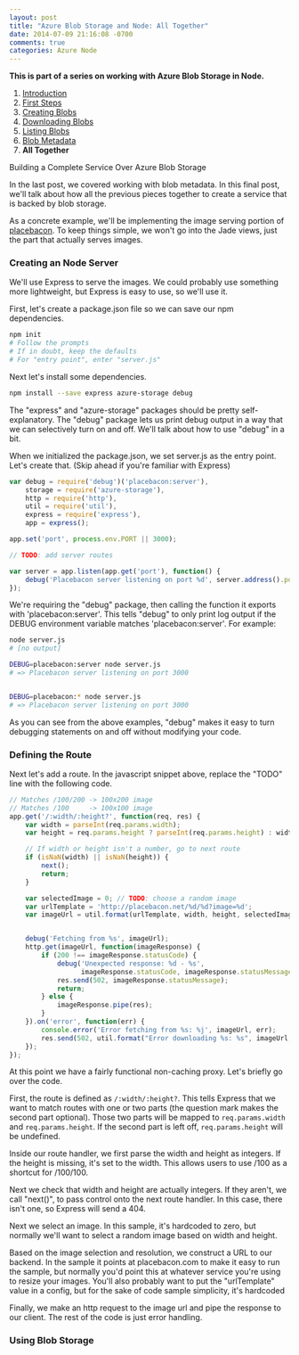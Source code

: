 ```yaml
---
layout: post
title: "Azure Blob Storage and Node: All Together"
date: 2014-07-09 21:16:08 -0700
comments: true
categories: Azure Node
---
```


**This is part of a series on working with Azure Blob Storage in Node.**

1. [Introduction](/blog/2014/06/30/azure-blob-storage-and-node/)
1. [First Steps](/blog/2014/07/01/azure-blob-storage-and-node-first-steps/)
1. [Creating Blobs](/blog/2014/07/02/azure-blob-storage-and-node-creating-blobs/)
1. [Downloading Blobs](/blog/2014/07/03/azure-blob-storage-and-node-downloading-blobs/)
1. [Listing Blobs](/blog/2014/07/07/azure-blob-storage-and-node-listing-blobs/)
1. [Blob Metadata](/blog/2014/07/08/azure-blob-storage-and-node-blob-metadata/)
1. **All Together**

Building a Complete Service Over Azure Blob Storage

In the last post, we covered working with blob metadata.
In this final post, we'll talk about how all the previous pieces together to create a service that is backed by blob storage.

As a concrete example, we'll be implementing the image serving portion of [placebacon](http://placebacon.net/).
To keep things simple, we won't go into the Jade views, just the part that actually serves images.

### Creating an Node Server

We'll use Express to serve the images.
We could probably use something more lightweight, but Express is easy to use, so we'll use it.

First, let's create a package.json file so we can save our npm dependencies.

```bash
npm init
# Follow the prompts
# If in doubt, keep the defaults
# For "entry point", enter "server.js"
```

Next let's install some dependencies.

```bash
npm install --save express azure-storage debug
```

The "express" and "azure-storage" packages should be pretty self-explanatory.
The "debug" package lets us print debug output in a way that we can selectively turn on and off.
We'll talk about how to use "debug" in a bit.

When we initialized the package.json, we set server.js as the entry point.
Let's create that.
(Skip ahead if you're familiar with Express)

```javascript
var debug = require('debug')('placebacon:server'),
    storage = require('azure-storage'),
    http = require('http'),
    util = require('util'),
    express = require('express'),
    app = express();

app.set('port', process.env.PORT || 3000);

// TODO: add server routes

var server = app.listen(app.get('port'), function() {
    debug('Placebacon server listening on port %d', server.address().port);
});
```

We're requiring the "debug" package, then calling the function it exports with 'placebacon:server'.
This tells "debug" to only print log output if the DEBUG environment variable matches 'placebacon:server'.
For example:

```bash
node server.js
# [no output]

DEBUG=placebacon:server node server.js
# => Placebacon server listening on port 3000


DEBUG=placebacon:* node server.js
# => Placebacon server listening on port 3000
```

As you can see from the above examples, "debug" makes it easy to turn debugging statements on and off without modifying your code.

### Defining the Route

Next let's add a route. In the javascript snippet above, replace the "TODO" line with the following code.

```javascript
// Matches /100/200 -> 100x200 image
// Matches /100     -> 100x100 image
app.get('/:width/:height?', function(req, res) {
    var width = parseInt(req.params.width);
    var height = req.params.height ? parseInt(req.params.height) : width; 

    // If width or height isn't a number, go to next route
    if (isNaN(width) || isNaN(height)) {
        next();
        return;
    }

    var selectedImage = 0; // TODO: choose a random image
    var urlTemplate = 'http://placebacon.net/%d/%d?image=%d';
    var imageUrl = util.format(urlTemplate, width, height, selectedImage);


    debug('Fetching from %s', imageUrl);
    http.get(imageUrl, function(imageResponse) {
        if (200 !== imageResponse.statusCode) {
            debug('Unexpected response: %d - %s',
                  imageResponse.statusCode, imageResponse.statusMessage);
            res.send(502, imageResponse.statusMessage);
            return;
        } else {
            imageResponse.pipe(res);
        }
    }).on('error', function(err) {
        console.error('Error fetching from %s: %j', imageUrl, err);
        res.send(502, util.format("Error downloading %s: %s", imageUrl, e.message));
    });
});
```

At this point we have a fairly functional non-caching proxy.
Let's briefly go over the code.

First, the route is defined as `/:width/:height?`.
This tells Express that we want to match routes with one or two parts (the question mark makes the second part optional).
Those two parts will be mapped to `req.params.width` and `req.params.height`.
If the second part is left off, `req.params.height` will be undefined.

Inside our route handler, we first parse the width and height as integers.
If the height is missing, it's set to the width.
This allows users to use /100 as a shortcut for /100/100.

Next we check that width and height are actually integers.
If they aren't, we call "next()", to pass control onto the next route handler.
In this case, there isn't one, so Express will send a 404.

Next we select an image.
In this sample, it's hardcoded to zero, but normally we'll want to select a random image based on width and height.

Based on the image selection and resolution, we construct a URL to our backend.
In the sample it points at placebacon.com to make it easy to run the sample, but normally you'd point this at whatever service you're using to resize your images.
You'll also probably want to put the "urlTemplate" value in a config, but for the sake of code sample simplicity, it's hardcoded

Finally, we make an http request to the image url and pipe the response to our client.
The rest of the code is just error handling.

### Using Blob Storage
